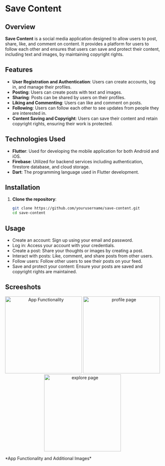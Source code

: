 # Save Content

## Overview

**Save Content** is a social media application designed to allow users to post, share, like, and comment on content. It provides a platform for users to follow each other and ensures that users can save and protect their content, including text and images, by maintaining copyright rights.

## Features

- **User Registration and Authentication**: Users can create accounts, log in, and manage their profiles.
- **Posting**: Users can create posts with text and images.
- **Sharing**: Posts can be shared by users on their profiles.
- **Liking and Commenting**: Users can like and comment on posts.
- **Following**: Users can follow each other to see updates from people they are interested in.
- **Content Saving and Copyright**: Users can save their content and retain copyright rights, ensuring their work is protected.

## Technologies Used

- **Flutter**: Used for developing the mobile application for both Android and iOS.
- **Firebase**: Utilized for backend services including authentication, firestore database, and cloud storage.
- **Dart**: The programming language used in Flutter development.

## Installation

1. **Clone the repository**:
   ```bash
   git clone https://github.com/yourusername/save-content.git
   cd save-content

## Usage

  - Create an account: Sign up using your email and password.
  - Log in: Access your account with your credentials.
  - Create a post: Share your thoughts or images by creating a post.
  - Interact with posts: Like, comment, and share posts from other users.
  - Follow users: Follow other users to see their posts on your feed.
  - Save and protect your content: Ensure your posts are saved and copyright rights are maintained.

## Screeshots

<p align="center">
  <img src="assets/app.gif" alt="App Functionality" width="250"/>
  <img src="assets/profile.jpg" alt="profile page" width="250"/>
  <img src="assets/explore.jpg" alt="explore page" width="250"/>
</p>
*App Functionality and Additional Images*
